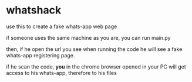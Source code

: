 # whatshack
use this to create a fake whats-app web page

if someone uses the same machine as you are, you can run main.py

then, if he open the url you see when running the code he will see a fake whats-app registering page.

if he scan the code, **you** in the chrome browser opened in your PC will get access to his whats-app, therefore to his files
